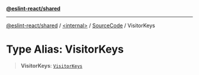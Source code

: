 [**@eslint-react/shared**](../../../../README.md)

***

[@eslint-react/shared](../../../../README.md) / [\<internal\>](../../../README.md) / [SourceCode](../README.md) / VisitorKeys

# Type Alias: VisitorKeys

> **VisitorKeys**: [`VisitorKeys`](../../../interfaces/VisitorKeys.md)
